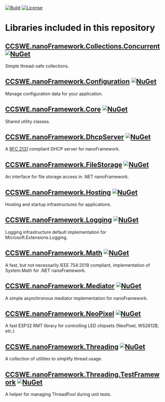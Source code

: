 [![Build](https://github.com/CCSWE-nanoFramework/CCSWE.nanoFramework/actions/workflows/build-solution.yml/badge.svg)](https://github.com/CCSWE-nanoFramework/CCSWE.nanoFramework/actions/workflows/build-solution.yml) [![License](https://img.shields.io/badge/License-MIT-blue.svg)](LICENSE)

# Libraries included in this repository

## [CCSWE.nanoFramework.Collections.Concurrent](tree/master/src/CCSWE.nanoFramework.Collections.Concurrent) [![NuGet](https://img.shields.io/nuget/dt/CCSWE.nanoFramework.Collections.Concurrent.svg?label=NuGet&style=flat&logo=nuget)](https://www.nuget.org/packages/CCSWE.nanoFramework.Collections.Concurrent/) 

Simple thread-safe collections.

## [CCSWE.nanoFramework.Configuration](tree/master/src/CCSWE.nanoFramework.Configuration) [![NuGet](https://img.shields.io/nuget/dt/CCSWE.nanoFramework.Configuration.svg?label=NuGet&style=flat&logo=nuget)](https://www.nuget.org/packages/CCSWE.nanoFramework.Configuration/) 

Manage configuration data for your application.

## [CCSWE.nanoFramework.Core](tree/master/src/CCSWE.nanoFramework.Core) [![NuGet](https://img.shields.io/nuget/dt/CCSWE.nanoFramework.Core.svg?label=NuGet&style=flat&logo=nuget)](https://www.nuget.org/packages/CCSWE.nanoFramework.Core/) 

Shared utility classes.

## [CCSWE.nanoFramework.DhcpServer](tree/master/src/CCSWE.nanoFramework.DhcpServer) [![NuGet](https://img.shields.io/nuget/dt/CCSWE.nanoFramework.DhcpServer.svg?label=NuGet&style=flat&logo=nuget)](https://www.nuget.org/packages/CCSWE.nanoFramework.DhcpServer/) 

A [RFC 2131](https://datatracker.ietf.org/doc/html/rfc2131) compliant DHCP server for nanoFramework. 

## [CCSWE.nanoFramework.FileStorage](tree/master/src/CCSWE.nanoFramework.FileStorage) [![NuGet](https://img.shields.io/nuget/dt/CCSWE.nanoFramework.FileStorage.svg?label=NuGet&style=flat&logo=nuget)](https://www.nuget.org/packages/CCSWE.nanoFramework.FileStorage/) 

An interface for file storage access in .NET nanoFramework.

## [CCSWE.nanoFramework.Hosting](tree/master/src/CCSWE.nanoFramework.Hosting) [![NuGet](https://img.shields.io/nuget/dt/CCSWE.nanoFramework.Hosting.svg?label=NuGet&style=flat&logo=nuget)](https://www.nuget.org/packages/CCSWE.nanoFramework.Hosting/) 

Hosting and startup infrastructures for applications.

## [CCSWE.nanoFramework.Logging](tree/master/src/CCSWE.nanoFramework.Logging) [![NuGet](https://img.shields.io/nuget/dt/CCSWE.nanoFramework.Logging.svg?label=NuGet&style=flat&logo=nuget)](https://www.nuget.org/packages/CCSWE.nanoFramework.Logging/) 

Logging infrastructure default implementation for Microsoft.Extensions.Logging.

## [CCSWE.nanoFramework.Math](tree/master/src/CCSWE.nanoFramework.Math) [![NuGet](https://img.shields.io/nuget/dt/CCSWE.nanoFramework.Math.svg?label=NuGet&style=flat&logo=nuget)](https://www.nuget.org/packages/CCSWE.nanoFramework.Math/) 

A fast, but not necessarily IEEE 754:2019 compliant, implementation of System.Math for .NET nanoFramework.

## [CCSWE.nanoFramework.Mediator](tree/master/src/CCSWE.nanoFramework.Mediator) [![NuGet](https://img.shields.io/nuget/dt/CCSWE.nanoFramework.Mediator.svg?label=NuGet&style=flat&logo=nuget)](https://www.nuget.org/packages/CCSWE.nanoFramework.Mediator/) 

A simple asynchronous mediator implementation for nanoFramework.

## [CCSWE.nanoFramework.NeoPixel](tree/master/src/CCSWE.nanoFramework.NeoPixel) [![NuGet](https://img.shields.io/nuget/dt/CCSWE.nanoFramework.NeoPixel.svg?label=NuGet&style=flat&logo=nuget)](https://www.nuget.org/packages/CCSWE.nanoFramework.NeoPixel/) 

A fast ESP32 RMT library for controlling LED chipsets (NeoPixel, WS2812B, etc.)

## [CCSWE.nanoFramework.Threading](tree/master/src/CCSWE.nanoFramework.Threading) [![NuGet](https://img.shields.io/nuget/dt/CCSWE.nanoFramework.Threading.svg?label=NuGet&style=flat&logo=nuget)](https://www.nuget.org/packages/CCSWE.nanoFramework.Threading/) 

A collection of utilities to simplify thread usage.

## [CCSWE.nanoFramework.Threading.TestFramework](tree/master/src/CCSWE.nanoFramework.Threading.TestFramework) [![NuGet](https://img.shields.io/nuget/dt/CCSWE.nanoFramework.Threading.TestFramework.svg?label=NuGet&style=flat&logo=nuget)](https://www.nuget.org/packages/CCSWE.nanoFramework.Threading.TestFramework/) 

A helper for managing ThreadPool during unit tests.
